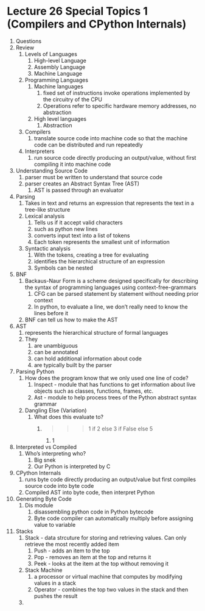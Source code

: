 # Lecture 26 Special Topics 1 (Compilers and CPython Internals)

1. Questions
2. Review
    1. Levels of Languages
        1. High-level Language
        2. Assembly Language
        3. Machine Language
    2. Programming Languages
        1. Machine languages
            1. fixed set of instructions invoke operations implemented by the circuitry of the CPU
            2. Operations refer to specific hardware memory addresses, no abstraction
        2. High level languages
            1. Abstraction
    3. Compilers
        1. translate source code into machine code so that the machine code can be distributed and run repeatedly 
    4. Interpreters 
        1. run source code directly producing an output/value, without first compiling it into machine code
3. Understanding Source Code
    1. parser must be written to understand that source code
    2. parser creates an Abstract Syntax Tree (AST)
        1. AST is passed through an evaluator
4. Parsing
    1. Takes in text and returns an expression that represents the text in a tree-like structure
    2. Lexical analysis
        1. Tells us if it accept valid characters
        2. such as python new lines
        3. converts input text into a list of tokens
        4. Each token represents the smallest unit of information
    3. Syntactic analysis
        1. With the tokens, creating a tree for evaluating
        2. identifies the hierarchical structure of an expression
        3. Symbols can be nested
5. BNF
    1. Backaus-Naur Form is a scheme designed specifically for describing the syntax of programming languages using context-free-grammars
        1. CFG can be parsed statement by statement without needing prior context
        2. In python, to evaluate a line, we don’t really need to know the lines before it
    2. BNF can tell us how to make the AST
6. AST
    1. represents the hierarchical structure of formal languages
    2. They 
        1. are unambiguous
        2. can be annotated
        3. can hold additional information about code
        4. are typically built by the parser
7. Parsing Python
    1. How does the program know that we only used one line of code?
        1. Inspect - module that has functions to get information about live objects such as classes, functions, frames, etc.
        2. Ast - module to help process trees of the Python abstract syntax grammar
    2. Dangling Else (Variation)
        1. What does this evaluate to?
            1. >>>1 if 2 else 3 if False else 5
                1. 1
8. Interpreted vs Compiled
    1. Who’s interpreting who?
        1. Big snek
        2. Our Python is interpreted by C
9. CPython Internals
    1. runs byte code directly producing an output/value but first compiles source code into byte code
    2. Compiled AST into byte code, then interpret Python
10. Generating Byte Code
    1. Dis module
        1. disassembling python code in Python bytecode
        2. Byte code compiler can automatically multiply before assigning value to variable
11. Stacks
    1. Stack - data strcuture for storing and retrieving values. Can only retrieve the most recently added item
        1. Push - adds an item to the top
        2. Pop - removes an item at the top and returns it
        3. Peek - looks at the item at the top without removing it
    2. Stack Machine
        1. a processor or virtual machine that computes by modifying values in a stack
        2. Operator - combines the top two values in the stack and then pushes the result
    3.